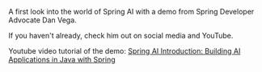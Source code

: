 A first look into the world of Spring AI with a demo from Spring Developer Advocate Dan Vega.

If you haven't already, check him out on social media and YouTube.

Youtube video tutorial of the demo: [Spring AI Introduction: Building AI Applications in Java with Spring](https://www.youtube.com/watch?v=yyvjT0v3lpY&list=PLZV0a2jwt22uoDm3LNDFvN6i2cAVU_HTH&index=2)
